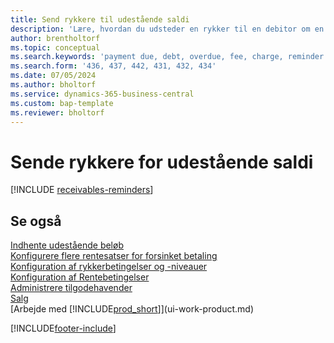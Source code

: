 ```yaml
---
title: Send rykkere til udestående saldi
description: 'Lære, hvordan du udsteder en rykker til en debitor om en forfalden betaling.'
author: brentholtorf
ms.topic: conceptual
ms.search.keywords: 'payment due, debt, overdue, fee, charge, reminder'
ms.search.form: '436, 437, 442, 431, 432, 434'
ms.date: 07/05/2024
ms.author: bholtorf
ms.service: dynamics-365-business-central
ms.custom: bap-template
ms.reviewer: bholtorf
---
```

# Sende rykkere for udestående saldi

[!INCLUDE [receivables-reminders](includes/receivables-reminders.md)]

## Se også

[Indhente udestående beløb](receivables-collect-outstanding-balances.md)  
[Konfigurere flere rentesatser for forsinket betaling](finance-how-to-set-up-multiple-interest-rates.md)  
[Konfiguration af rykkerbetingelser og -niveauer](finance-setup-reminders.md)  
[Konfiguration af Rentebetingelser](finance-setup-finance-charges.md)  
[Administrere tilgodehavender](receivables-manage-receivables.md)  
[Salg](sales-manage-sales.md)  
[Arbejde med [!INCLUDE[prod_short](includes/prod_short.md)]](ui-work-product.md)


[!INCLUDE[footer-include](includes/footer-banner.md)]
